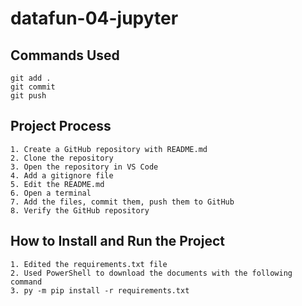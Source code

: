 # datafun-04-jupyter
## Commands Used
```
git add .
git commit
git push
```

## Project Process
```
1. Create a GitHub repository with README.md
2. Clone the repository
3. Open the repository in VS Code
4. Add a gitignore file
5. Edit the README.md
6. Open a terminal
7. Add the files, commit them, push them to GitHub
8. Verify the GitHub repository
```

## How to Install and Run the Project
```
1. Edited the requirements.txt file
2. Used PowerShell to download the documents with the following command
3. py -m pip install -r requirements.txt
```